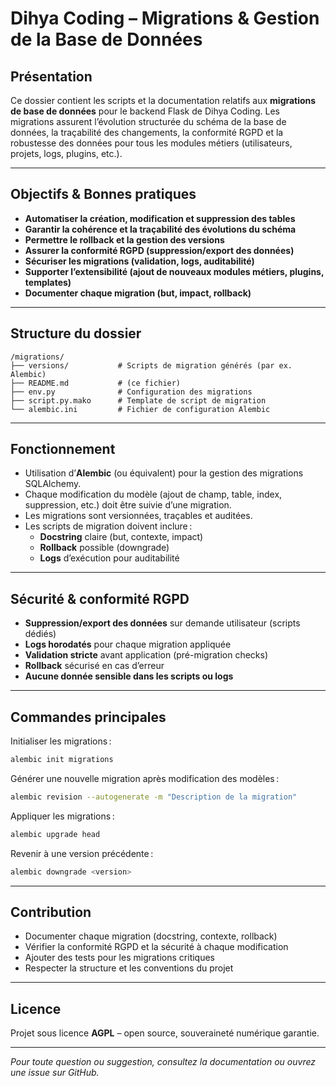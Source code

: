 # Dihya Coding – Migrations & Gestion de la Base de Données

## Présentation

Ce dossier contient les scripts et la documentation relatifs aux **migrations de base de données** pour le backend Flask de Dihya Coding. Les migrations assurent l’évolution structurée du schéma de la base de données, la traçabilité des changements, la conformité RGPD et la robustesse des données pour tous les modules métiers (utilisateurs, projets, logs, plugins, etc.).

---

## Objectifs & Bonnes pratiques

- **Automatiser la création, modification et suppression des tables**
- **Garantir la cohérence et la traçabilité des évolutions du schéma**
- **Permettre le rollback et la gestion des versions**
- **Assurer la conformité RGPD (suppression/export des données)**
- **Sécuriser les migrations (validation, logs, auditabilité)**
- **Supporter l’extensibilité (ajout de nouveaux modules métiers, plugins, templates)**
- **Documenter chaque migration (but, impact, rollback)**

---

## Structure du dossier

```
/migrations/
├── versions/           # Scripts de migration générés (par ex. Alembic)
├── README.md           # (ce fichier)
├── env.py              # Configuration des migrations
├── script.py.mako      # Template de script de migration
└── alembic.ini         # Fichier de configuration Alembic
```

---

## Fonctionnement

- Utilisation d’**Alembic** (ou équivalent) pour la gestion des migrations SQLAlchemy.
- Chaque modification du modèle (ajout de champ, table, index, suppression, etc.) doit être suivie d’une migration.
- Les migrations sont versionnées, traçables et auditées.
- Les scripts de migration doivent inclure :
  - **Docstring** claire (but, contexte, impact)
  - **Rollback** possible (downgrade)
  - **Logs** d’exécution pour auditabilité

---

## Sécurité & conformité RGPD

- **Suppression/export des données** sur demande utilisateur (scripts dédiés)
- **Logs horodatés** pour chaque migration appliquée
- **Validation stricte** avant application (pré-migration checks)
- **Rollback** sécurisé en cas d’erreur
- **Aucune donnée sensible dans les scripts ou logs**

---

## Commandes principales

Initialiser les migrations :

```bash
alembic init migrations
```

Générer une nouvelle migration après modification des modèles :

```bash
alembic revision --autogenerate -m "Description de la migration"
```

Appliquer les migrations :

```bash
alembic upgrade head
```

Revenir à une version précédente :

```bash
alembic downgrade <version>
```

---

## Contribution

- Documenter chaque migration (docstring, contexte, rollback)
- Vérifier la conformité RGPD et la sécurité à chaque modification
- Ajouter des tests pour les migrations critiques
- Respecter la structure et les conventions du projet

---

## Licence

Projet sous licence **AGPL** – open source, souveraineté numérique garantie.

---

*Pour toute question ou suggestion, consultez la documentation ou ouvrez une issue sur GitHub.*